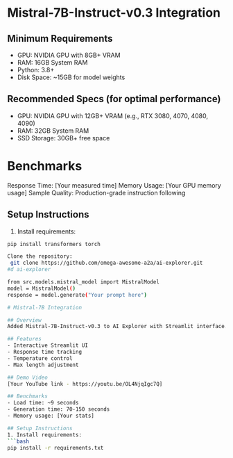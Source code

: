 # Mistral-7B-Instruct-v0.3 Integration

## Minimum Requirements
- GPU: NVIDIA GPU with 8GB+ VRAM
- RAM: 16GB System RAM
- Python: 3.8+
- Disk Space: ~15GB for model weights

## Recommended Specs (for optimal performance)
- GPU: NVIDIA GPU with 12GB+ VRAM (e.g., RTX 3080, 4070, 4080, 4090)
- RAM: 32GB System RAM
- SSD Storage: 30GB+ free space

# Benchmarks
Response Time: [Your measured time]
Memory Usage: [Your GPU memory usage]
Sample Quality: Production-grade instruction following

## Setup Instructions
1. Install requirements:
```bash
pip install transformers torch

Clone the repository:
 git clone https://github.com/omega-awesome-a2a/ai-explorer.git
#d ai-explorer

from src.models.mistral_model import MistralModel
model = MistralModel()
response = model.generate("Your prompt here")

# Mistral-7B Integration

## Overview
Added Mistral-7B-Instruct-v0.3 to AI Explorer with Streamlit interface.

## Features
- Interactive Streamlit UI
- Response time tracking
- Temperature control
- Max length adjustment

## Demo Video
[Your YouTube link - https://youtu.be/OL4NjqIgc7Q]

## Benchmarks
- Load time: ~9 seconds
- Generation time: 70-150 seconds
- Memory usage: [Your stats]

## Setup Instructions
1. Install requirements:
```bash
pip install -r requirements.txt



